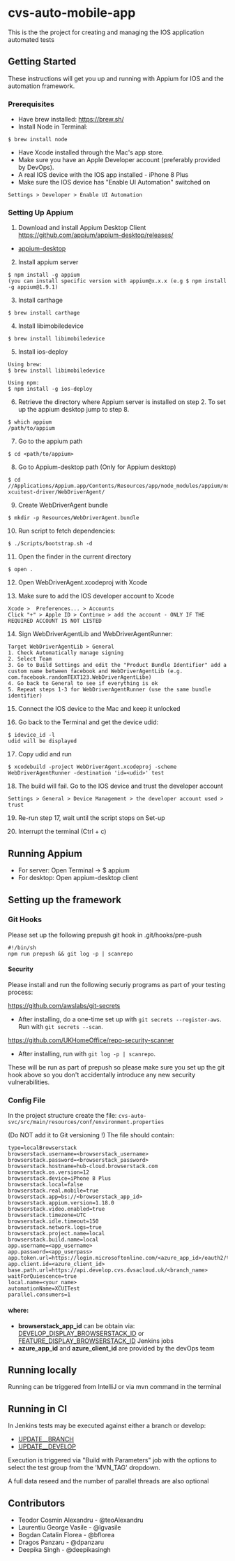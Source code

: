 # cvs-auto-mobile-app
This is the the project for creating and managing the IOS application automated tests


## Getting Started

These instructions will get you up and running with Appium for IOS and the automation framework. 

### Prerequisites

 - Have brew installed: https://brew.sh/
 - Install Node in Terminal:
 
 ```
$ brew install node
 ```

 - Have Xcode installed through the Mac's app store.
 - Make sure you have an Apple Developer account (preferably provided by DevOps).
 - A real IOS device with the IOS app installed - iPhone 8 Plus
 - Make sure the IOS device has "Enable UI Automation" switched on
 
 ```
 Settings > Developer > Enable UI Automation
 ```

### Setting Up Appium

 1. Download and install Appium Desktop Client https://github.com/appium/appium-desktop/releases/

 * [appium-desktop](https://github.com/appium/appium-desktop/releases/)
 
 2. Install appium server
 ```
 $ npm install -g appium
 (you can install specific version with appium@x.x.x (e.g $ npm install -g appium@1.9.1)  
 ```
 
 3. Install carthage
 ```
 $ brew install carthage
 ```
 
 4. Install libimobiledevice

 ```
 $ brew install libimobiledevice
 ```
 
 5. Install ios-deploy

 ```
 Using brew:
 $ brew install libimobiledevice
  
 Using npm:
 $ npm install -g ios-deploy
 ```
  
 6. Retrieve the directory where Appium server is installed on step 2. To set up the appium desktop jump to step 8.
  
 ```
 $ which appium
 /path/to/appium
 ```
    
 7. Go to the appium path
 ```
 $ cd <path/to/appium>
 ```
 8. Go to Appium-desktop path (Only for Appium desktop)
 ```
 $ cd //Applications/Appium.app/Contents/Resources/app/node_modules/appium/node_modules/appium-xcuitest-driver/WebDriverAgent/
 ```
  
 9. Create WebDriverAgent bundle
 ```
 $ mkdir -p Resources/WebDriverAgent.bundle
 ```
 
 10. Run script to fetch dependencies:
 ```
 $ ./Scripts/bootstrap.sh -d
 ```
 
 11. Open the finder in the current directory
 ```
 $ open .
 ```
 
 12. Open WebDriverAgent.xcodeproj with Xcode
 
 13. Make sure to add the IOS developer account to Xcode
 ```
 Xcode >  Preferences... > Accounts
 Click "+" > Apple ID > Continue > add the account - ONLY IF THE REQUIRED ACCOUNT IS NOT LISTED 
 ```
 
 14. Sign WebDriverAgentLib and WebDriverAgentRunner:
 ```
 Target WebDriverAgentLib > General
 1. Check Automatically manage signing
 2. Select Team
 3. Go to Build Settings and edit the "Product Bundle Identifier" add a custom name between facebook and WebDriverAgentLib (e.g. com.facebook.randomTEXT123.WebDriverAgentLibe)
 4. Go back to General to see if everything is ok
 5. Repeat steps 1-3 for WebDriverAgentRunner (use the same bundle identifier)
 ```
 
 15. Connect the IOS device to the Mac and keep it unlocked
 
 16. Go back to the Terminal and get the device udid:
 ```
 $ idevice_id -l
 udid will be displayed
 ``` 
 
 17. Copy udid and run
 ```
 $ xcodebuild -project WebDriverAgent.xcodeproj -scheme WebDriverAgentRunner -destination 'id=<udid>' test
 ```
 
 18. The build will fail. Go to the IOS device and trust the developer account
 ```
 Settings > General > Device Management > the developer account used > trust
 ```
 
 19. Re-run step 17, wait until the script stops on Set-up
 
 20. Interrupt the terminal (Ctrl + c)


## Running Appium
 - For server: Open Terminal -> $ appium
 - For desktop: Open appium-desktop client

## Setting up the framework

### Git Hooks

Please set up the following prepush git hook in .git/hooks/pre-push

```
#!/bin/sh
npm run prepush && git log -p | scanrepo

```

#### Security

Please install and run the following securiy programs as part of your testing process:

https://github.com/awslabs/git-secrets

- After installing, do a one-time set up with `git secrets --register-aws`. Run with `git secrets --scan`.

https://github.com/UKHomeOffice/repo-security-scanner

- After installing, run with `git log -p | scanrepo`.

These will be run as part of prepush so please make sure you set up the git hook above so you don't accidentally introduce any new security vulnerabilities.

### Config File

In the project structure create the file: `cvs-auto-svc/src/main/resources/conf/environment.properties` 

(Do NOT add it to Git versioning !)
The file should contain:

```properties
type=localBrowserstack
browserstack.username=<browserstack_username>
browserstack.password=<browserstack_password>
browserstack.hostname=hub-cloud.browserstack.com
browserstack.os.version=12
browserstack.device=iPhone 8 Plus
browserstack.local=false
browserstack.real.mobile=true
browserstack.app=bs://<browserstack_app_id>
browserstack.appium.version=1.18.0
browserstack.video.enabled=true
browserstack.timezone=UTC
browserstack.idle.timeout=150
browserstack.network.logs=true
browserstack.project.name=local
browserstack.build.name=local
app.username=<app_username>
app.password=<app_userpass>
app.token.url=https://login.microsoftonline.com/<azure_app_id>/oauth2/token
app.client.id=<azure_client_id>
base.path.url=https://api.develop.cvs.dvsacloud.uk/<branch_name>
waitForQuiescence=true
local.name=<your_name>
automationName=XCUITest
parallel.consumers=1
```
#### where:
   - **browserstack_app_id** can be obtain via: [DEVELOP_DISPLAY_BROWSERSTACK_ID](https://jenkins.cvs.dvsacloud.uk/job/UPDATE__DEVELOP/job/job_develop_display_browserstack_id/) or [FEATURE_DISPLAY_BROWSERSTACK_ID](https://jenkins.cvs.dvsacloud.uk/job/UPDATE__BRANCH/job/job_feature_display_browserstack_id/) Jenkins jobs
   - **azure_app_id** and **azure_client_id** are provided by the devOps team

## Running locally

Running can be triggered from IntelliJ or via mvn command in the terminal

## Running in CI

In Jenkins tests may be executed against either a branch or develop:

- [UPDATE__BRANCH](https://jenkins.cvs.dvsacloud.uk/job/UPDATE__BRANCH/job/job_feature_test_mobile/)
- [UPDATE__DEVELOP](https://jenkins.cvs.dvsacloud.uk/job/UPDATE__DEVELOP/job/job_develop_test_mobile/)

Execution is triggered via "Build with Parameters" job with the options to select the test group from the 'MVN_TAG' dropdown.

A full data reseed and the number of parallel threads are also optional

 
## Contributors

 - Teodor Cosmin Alexandru - @teoAlexandru
 - Laurentiu George Vasile - @lgvasile
 - Bogdan Catalin Florea - @bflorea
 - Dragos Panzaru - @dpanzaru
 - Deepika Singh - @deepikasingh